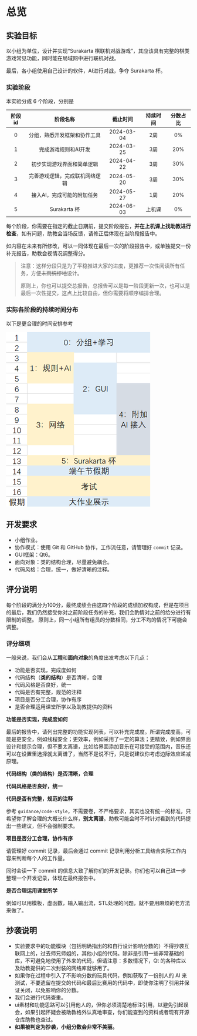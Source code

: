 # 总览

## 实验目标

以小组为单位，设计并实现“Surakarta 棋联机对战游戏”，其应该具有完整的棋类游戏常见功能，同时能在局域网中进行联机对战。

最后，各小组使用自己设计的软件，AI进行对战，争夺 Surakarta 杯。

### 实验阶段

本实验分成 6 个阶段，分别是

| 阶段id |           阶段名称           |  截止时间  | 持续时间 | 分数占比 |
| :----: | :--------------------------: | :--------: | :------: |  :------: |
|   0    | 分组，熟悉开发框架和协作工具 | 2024-03-04 | 2周 |    0%    |
|   1    |    完成游戏规则和AI开发      | 2024-03-25 | 3周  |   20%    |
|   2    |  初步实现游戏界面和简单逻辑  | 2024-04-22 | 3周 |   30%    |
|   3    |  完善游戏逻辑，完成联机网络逻辑  | 2024-05-20 | 3周 |   30%    |
|   4    | 接入AI，完成可能的附加任务 | 2024-05-27 | 1周  |   20%    |
|   5    | Surakarta 杯                   | 2024-06-03  | 上机课  |     0%    |


每个阶段，你需要在指定的截止日期前，提交阶段报告，**并在上机课上找助教进行检查**，如有问题，助教会当场反馈，请修正后体现在当阶段报告中。

如内容在未来有所修改，可以一同体现在最后一次的阶段报告中，或单独提交一份补充报告，助教会视情况调整得分。

> 注意：这样分段只是为了平稳推进大家的进度，更推荐一次性阅读所有任务，方便~~未雨绸缪地~~设计。
>
> 原则上，你也可以提交总报告，总报告可以是每一阶段更新一次，也可以是最后一次性提交，这点上比较自由，但你需要将顺序编排合理。

### 实际各阶段的持续时间分布

以下是更合理的时间安排参考

![](./imgs/timeline.png)

## 开发要求

- 小组作业。
- 协作模式：使用 Git 和 GitHub 协作，工作流任意，请管理好 `commit` 记录。
- GUI框架：Qt6。
- 面向对象：类的结构合理，尽量避免耦合。
- 代码风格：合理，统一，做好清晰的注释。

## 评分说明

每个阶段的满分为100分，最终成绩会由这四个阶段的成绩加权构成，但是在项目的最后，我们仍然接受你对之前阶段任务的补充，我们会酌情对之前的给分进行有限制的调整。
原则上，同一小组所有组员的分数相同，分工不均的情况下可能会调整。

### 评分细项

一般来说，我们会从**工程**和**面向对象**的角度出发考虑以下几点：

- 功能是否实现，完成度如何
- 代码结构（**类的结构**）是否清晰，合理
- 代码风格是否良好，统一
- 代码是否有完整，规范的注释
- 项目是否分工合理，协作有序
- 是否合理运用课堂所学以及助教提供的资料

**功能是否实现，完成度如何**

最后的报告中，请列出完整的功能实现列表，可以补充完成度。所谓完成度高，可能是更安全，例如线程安全；更效率，例如采用了一定的算法；更精致，例如界面设计和提示合理，但不要太离谱，比如给界面添加音乐在可接受的范围内，音乐还可以在设置里选择就太离谱了，当然不是说不行，只是说建议你考虑边际效应递减原理。

**代码结构（类的结构）是否清晰，合理**

**代码风格是否良好，统一**

**代码是否有完整，规范的注释**

参考 `guidance/code-style`，不需要卷，不严格要求，其实也没有统一的标准，只希望你了解合理的大概长什么样，**别太离谱**。助教可能会时不时针对看到的代码提出一些建议，但不会强制要求。

**项目是否分工合理，协作有序**

请管理好 commit 记录，最后会通过 commit 记录利用分析工具结合实际工作内容来判断每个人的工作量。

同时会读一下 commit 的信息大致了解你们的开发记录。你们也可以自己进一步整理一个开发记录，体现在最终报告中。

**是否合理运用课堂所学**

例如可以用模板，虚函数，输入输出流，STL处理的问题，就不要用麻烦的老方法来做了。

## 抄袭说明

- 实验要求中的功能模块（包括明确指出的和自行设计影响分数的）不得抄袭互联网上的，过去师兄师姐的，其他小组的代码。除非是引用一些非常基础的库，不可避免地使用了外来的代码，但请注意：多数情况下，Qt 的各种库以及助教提供的二次封装的网络库就够用了。
- 如果你在过程中引入了不影响分数的玩具代码，例如获取了一份别人的 AI 来测试，不要遗留在提交的代码和最后比赛用的代码中，即使你注明了引用并保证关闭，以免影响你的分数。
- 我们会进行代码查重。
- ui素材和功能思路可以引用他人的，但你必须清楚地标注引用，以避免引起误会，如果引起怀疑会被助教格外认真地审查，你们能查到的资料或者现有开源仓库助教也查过。
- **如果被判定为抄袭，小组分数会非常不美丽。**
